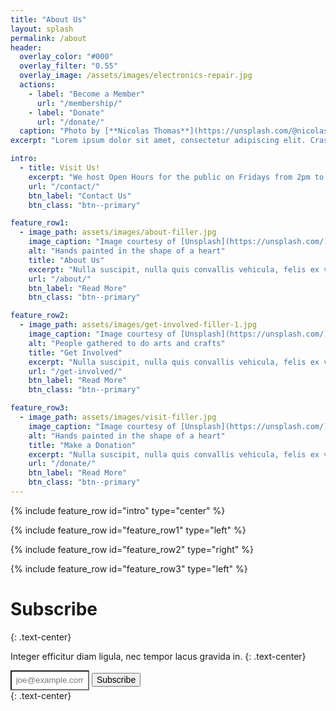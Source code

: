 ```yaml
---
title: "About Us"
layout: splash
permalink: /about
header:
  overlay_color: "#000"
  overlay_filter: "0.55"
  overlay_image: /assets/images/electronics-repair.jpg
  actions:
    - label: "Become a Member"
      url: "/membership/"
    - label: "Donate"
      url: "/donate/"
  caption: "Photo by [**Nicolas Thomas**](https://unsplash.com/@nicolasthomas?utm_source=unsplash&utm_medium=referral&utm_content=creditCopyText) on [**Unsplash**](https://unsplash.com)"
excerpt: "Lorem ipsum dolor sit amet, consectetur adipiscing elit. Cras malesuada scelerisque mauris sit amet aliquet. Mauris consectetur tincidunt quam quis laoreet."

intro: 
  - title: Visit Us!
    excerpt: "We host Open Hours for the public on Fridays from 2pm to 10pm and Saturdays from 2pm to 6pm. Stop in and check us out! Or, contact us to schedule a visit!"
    url: "/contact/"
    btn_label: "Contact Us"
    btn_class: "btn--primary"

feature_row1:
  - image_path: assets/images/about-filler.jpg
    image_caption: "Image courtesy of [Unsplash](https://unsplash.com/)"
    alt: "Hands painted in the shape of a heart"
    title: "About Us"
    excerpt: "Nulla suscipit, nulla quis convallis vehicula, felis ex vestibulum neque, a ullamcorper arcu odio quis dui. Nullam sit amet porta libero, at mattis dui. Sed posuere elit velit, ac ornare lorem venenatis non. Aliquam porta arcu odio, convallis pharetra lorem maximus eu. Donec at metus lorem."
    url: "/about/"
    btn_label: "Read More"
    btn_class: "btn--primary"

feature_row2:
  - image_path: assets/images/get-involved-filler-1.jpg
    image_caption: "Image courtesy of [Unsplash](https://unsplash.com/)"
    alt: "People gathered to do arts and crafts"
    title: "Get Involved"
    excerpt: "Nulla suscipit, nulla quis convallis vehicula, felis ex vestibulum neque, a ullamcorper arcu odio quis dui. Nullam sit amet porta libero, at mattis dui. Sed posuere elit velit, ac ornare lorem venenatis non. Aliquam porta arcu odio, convallis pharetra lorem maximus eu. Donec at metus lorem."
    url: "/get-involved/"
    btn_label: "Read More"
    btn_class: "btn--primary"

feature_row3:
  - image_path: assets/images/visit-filler.jpg
    image_caption: "Image courtesy of [Unsplash](https://unsplash.com/)"
    alt: "Hands painted in the shape of a heart"
    title: "Make a Donation"
    excerpt: "Nulla suscipit, nulla quis convallis vehicula, felis ex vestibulum neque, a ullamcorper arcu odio quis dui. Nullam sit amet porta libero, at mattis dui. Sed posuere elit velit, ac ornare lorem venenatis non. Aliquam porta arcu odio, convallis pharetra lorem maximus eu. Donec at metus lorem."
    url: "/donate/"
    btn_label: "Read More"
    btn_class: "btn--primary"
---
```


{% include feature_row id="intro" type="center" %}

{% include feature_row id="feature_row1" type="left" %}

{% include feature_row id="feature_row2" type="right" %}

{% include feature_row id="feature_row3" type="left" %}

# Subscribe
{: .text-center}

Integer efficitur diam ligula, nec tempor lacus gravida in.
{: .text-center}

<div>
  <input type="text" name="email" id="email" placeholder="joe@example.com" aria-labelledby="searchbutton" style="width: 25%; background-color: #fff; padding:.5em">
  <button class="btn btn--primary" style="font-size: 1em">Subscribe</button>
</div>
{: .text-center}